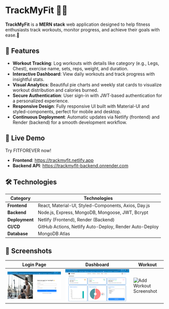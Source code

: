# TrackMyFit 🏋️‍♂️

**TrackMyFit** is a **MERN stack** web application designed to help fitness enthusiasts track workouts, monitor progress, and achieve their goals with ease.💪

## 🌟 Features

- **Workout Tracking**: Log workouts with details like category (e.g., Legs, Chest), exercise name, sets, reps, weight, and duration.
- **Interactive Dashboard**: View daily workouts and track progress with insightful stats.
- **Visual Analytics**: Beautiful pie charts and weekly stat cards to visualize workout distribution and calories burned.
- **Secure Authentication**: User sign-in with JWT-based authentication for a personalized experience.
- **Responsive Design**: Fully responsive UI built with Material-UI and styled-components, perfect for mobile and desktop.
- **Continuous Deployment**: Automatic updates via Netlify (frontend) and Render (backend) for a smooth development workflow.

## 🚀 Live Demo

Try FITFOREVER now!

- **Frontend**: https://trackmyfit.netlify.app
- **Backend API**: https://trackmyfit-backend.onrender.com

## 🛠️ Technologies

| Category | Technologies |
| --- | --- |
| **Frontend** | React, Material-UI, Styled-Components, Axios, Day.js |
| **Backend** | Node.js, Express, MongoDB, Mongoose, JWT, Bcrypt |
| **Deployment** | Netlify (Frontend), Render (Backend) |
| **CI/CD** | GitHub Actions, Netlify Auto-Deploy, Render Auto-Deploy |
| **Database** | MongoDB Atlas |

## 📸 Screenshots

| Login Page | Dashboard | Workout |
| --- | --- | --- |
| ![Login Screenshot](screenshots/login.png) | ![Dashboard Screenshot](screenshots/dashboard.png) | ![Add Workout Screenshot](screenshots/add-workouts.png) |
